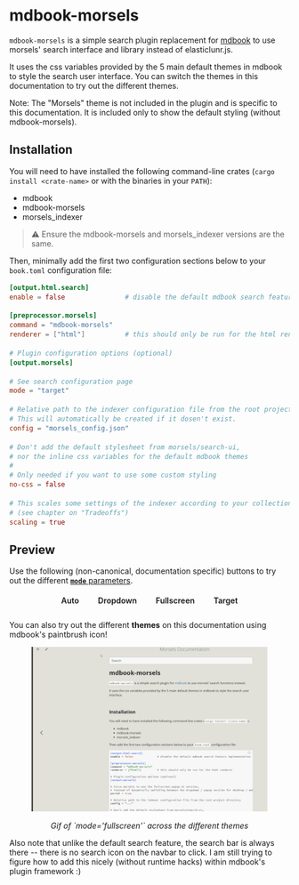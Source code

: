 # mdbook-morsels

`mdbook-morsels` is a simple search plugin replacement for [mdbook](https://github.com/rust-lang/mdBook) to use morsels' search interface and library instead of elasticlunr.js.

It uses the css variables provided by the 5 main default themes in mdbook to style the search user interface. You can switch the themes in this documentation to try out the different themes.

Note: The "Morsels" theme is not included in the plugin and is specific to this documentation. It is included only to show the default styling (without mdbook-morsels).

## Installation

You will need to have installed the following command-line crates (`cargo install <crate-name>` or with the binaries in your `PATH`):
- mdbook
- mdbook-morsels
- morsels_indexer

> ⚠️ Ensure the mdbook-morsels and morsels_indexer versions are the same.

Then, minimally add the first two configuration sections below to your `book.toml` configuration file:

```toml
[output.html.search]
enable = false               # disable the default mdbook search feature implementation

[preprocessor.morsels]
command = "mdbook-morsels"
renderer = ["html"]          # this should only be run for the html renderer

# Plugin configuration options (optional)
[output.morsels]

# See search configuration page
mode = "target"

# Relative path to the indexer configuration file from the root project directory
# This will automatically be created if it dosen't exist.
config = "morsels_config.json"

# Don't add the default stylesheet from morsels/search-ui,
# nor the inline css variables for the default mdbook themes
#
# Only needed if you want to use some custom styling
no-css = false

# This scales some settings of the indexer according to your collection size
# (see chapter on "Tradeoffs")
scaling = true
```

## Preview

Use the following (non-canonical, documentation specific) buttons to try out the different [**`mode`** parameters](search_configuration.md#ui-mode).

<style>
    .demo-btn {
        padding: 5px 9px;
        margin: 0 8px 8px 8px;
        border: 2px solid var(--sidebar-bg) !important;
        border-radius: 10px;
        transition: all 0.15s linear;
        color: var(--fg) !important;
        text-decoration: none !important;
        font-weight: 600 !important;
    }

    .demo-btn:hover {
        color: var(--sidebar-fg) !important;
        background: var(--sidebar-bg) !important;
    }

    .demo-btn:active {
        color: var(--sidebar-active) !important;
    }
</style>

<div style="display: flex; justify-content: center; flex-wrap: wrap;">
    <a class="demo-btn" href="?mode=auto">Auto</a>
    <a class="demo-btn" href="?mode=dropdown">Dropdown</a>
    <a class="demo-btn" href="?mode=fullscreen">Fullscreen</a>
    <a class="demo-btn" href="?mode=target">Target</a>
</div>

You can also try out the different **themes** on this documentation using mdbook's paintbrush icon!

<figure>

![mdbook morsels plugin preview](./images/mdbook-preview.gif)
<figcaption style="text-align: center;"><em>Gif of `mode='fullscreen'` across the different themes</em></figcaption>
</figure>


Also note that unlike the default search feature, the search bar is always there -- there is no search icon on the navbar to click. I am still trying to figure how to add this nicely (without runtime hacks) within mdbook's plugin framework :)
